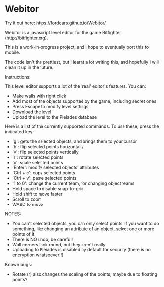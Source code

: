 Webitor
================

Try it out here: https://fordcars.github.io/Webitor/

Webitor is a javascript level editor for the game Bitfighter (http://bitfighter.org).

This is a work-in-progress project, and I hope to eventually port this to mobile.

The code isn't the prettiest, but I learnt a lot writing this, and hopefully I will clean it up in the future.

Instructions:

This level editor supports a lot of the 'real' editor's features. You can:
- Make walls with right click
- Add most of the objects supported by the game, including secret ones
- Press Escape to modify level settings
- Download the level
- Upload the level to the Pleiades database

Here is a list of the currently supported commands. To use these, press the indicated key:
- 'g': gets the selected objects, and brings them to your cursor
- 'h': flip selected points horizontally
- 'v': flip selected points vertically
- 'r': rotate selected points
- 'x': scale selected points
- 'Enter': modify selected objects' attributes
- 'Ctrl + c': copy selected points
- 'Ctrl + v': paste selected points
- '1 to 0': change the current team, for changing object teams
- Hold space to disable snap-to-grid
- Hold shift to move faster
- Scroll to zoom
- WASD to move

NOTES:
- You can't selected objects, you can only select points. If you want to do something, like changing an attribute of an object, select one or more points of it.
- There is NO undo, be careful!
- Wall corners look round, but they aren't really
- Uploading to Pleiades is disabled by default for security (there is no encryption whatsoever!!)

Known bugs:
- Rotate (r) also changes the scaling of the points, maybe due to floating points?
